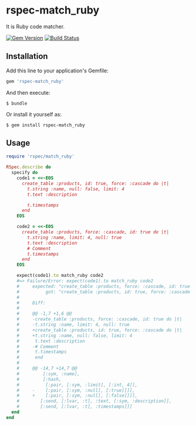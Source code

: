 # rspec-match_ruby

It is Ruby code matcher.

[![Gem Version](https://badge.fury.io/rb/rspec-match_ruby.svg)](https://badge.fury.io/rb/rspec-match_ruby)
[![Build Status](https://travis-ci.org/winebarrel/rspec-match_ruby.svg?branch=master)](https://travis-ci.org/winebarrel/rspec-match_ruby)

## Installation

Add this line to your application's Gemfile:

```ruby
gem 'rspec-match_ruby'
```

And then execute:

    $ bundle

Or install it yourself as:

    $ gem install rspec-match_ruby

## Usage

```ruby
require 'rspec/match_ruby'

RSpec.describe do
  specify do
    code1 = <<-EOS
      create_table :products, id: true, force: :cascade do |t|
        t.string :name, null: false, limit: 4
        t.text :description

        t.timestamps
      end
    EOS

    code2 = <<-EOS
      create_table :products, force: :cascade, id: true do |t|
        t.string :name, limit: 4, null: true
        t.text :description
        # Comment
        t.timestamps
      end
    EOS

    expect(code1).to match_ruby code2
    #=> Failure/Error: expect(code1).to match_ruby code2
    #     expected: "create_table :products, force: :cascade, id: true do |t|\nt.string :name, limit: 4, null: true\nt.text :description\n# Comment\nt.timestamps\nend"
    #          got: "create_table :products, id: true, force: :cascade do |t|\nt.string :name, null: false, limit: 4\nt.text :description\nt.timestamps\nend"
    #
    #     Diff:
    #
    #     @@ -1,7 +1,6 @@
    #     -create_table :products, force: :cascade, id: true do |t|
    #     -t.string :name, limit: 4, null: true
    #     +create_table :products, id: true, force: :cascade do |t|
    #     +t.string :name, null: false, limit: 4
    #      t.text :description
    #     -# Comment
    #      t.timestamps
    #      end
    #
    #     @@ -14,7 +14,7 @@
    #         [:sym, :name],
    #         [:hash,
    #          [:pair, [:sym, :limit], [:int, 4]],
    #     -    [:pair, [:sym, :null], [:true]]]],
    #     +    [:pair, [:sym, :null], [:false]]]],
    #        [:send, [:lvar, :t], :text, [:sym, :description]],
    #        [:send, [:lvar, :t], :timestamps]]]
  end
end
```
